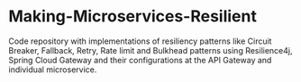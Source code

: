 # Making-Microservices-Resilient
Code repository with implementations of resiliency patterns like Circuit Breaker, Fallback, Retry, Rate limit and Bulkhead patterns using Resilience4j, Spring Cloud Gateway and their configurations at the API Gateway and individual microservice. 
